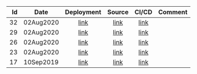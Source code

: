| Id | Date | Deployment | Source | CI/CD | Comment |
| -: | ---- | :--------: | :----: | :---: | ------- |
| 32 | 02Aug2020 | [link](https://torbjorv.github.io/ng-splashscreen/versions/32/) | [link](https://github.com/torbjorv/ng-splashscreen/commit/bfe6838db187104d44e59b101cc16b9215418bb7) | [link](https://circleci.com/workflow-run/75afb3cd-17be-4e23-8b9b-9c54cc5cd14d) | |
| 29 | 02Aug2020 | [link](https://torbjorv.github.io/ng-splashscreen/versions/29/) | [link](https://github.com/torbjorv/ng-splashscreen/commit/441b5aae8bfddf8101bdbbf47aad06c42a9ad281) | [link](https://circleci.com/workflow-run/6913ef67-f068-4b8a-af83-b71eb8e68e1e) | |
| 26 | 02Aug2020 | [link](https://torbjorv.github.io/ng-splashscreen/versions/26/) | [link](https://github.com/torbjorv/ng-splashscreen/commit/33a7b313f9d7a0178e71e7795d1db819475d9db7) | [link](https://circleci.com/workflow-run/0e632e2d-9de9-43cd-a9a2-f419e771ddf7) | |
| 23 | 02Aug2020 | [link](https://torbjorv.github.io/ng-splashscreen/versions/23/) | [link](https://github.com/torbjorv/ng-splashscreen/commit/ef89c1f90168f40211ddc8f1c87d403369e0a62d) | [link](https://circleci.com/workflow-run/bf09dbe4-7971-41e8-b783-ba25b84ea5bd) | |
| 17 | 10Sep2019 | [link](https://torbjorv.github.io/ng-splashscreen/versions/17/) | [link](https://github.com/torbjorv/ng-splashscreen/commit/129ee7b816173c7df5f9f97b9b3ae35138eed647) | [link](https://circleci.com/workflow-run/669bc745-e369-4aa6-91ef-237a6ed1574f) | |


